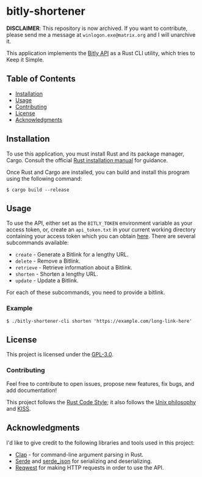 # bitly-shortener

**DISCLAIMER**: This repository is now archived. If you want to contribute,
please send me a message at `winlogon.exe@matrix.org` and I will unarchive it.

This application implements the [Bitly API](https://dev.bitly.com/) as a Rust
CLI utility, which tries to Keep it Simple.

## Table of Contents

  - [Installation](#installation)
  - [Usage](#usage)
  - [Contributing](#contributing)
  - [License](#license)
  - [Acknowledgments](#acknowledgments)

## Installation

To use this application, you must install Rust and its package manager, Cargo.
Consult the official [Rust installation
manual](https://www.rust-lang.org/tools/install) for guidance.

Once Rust and Cargo are installed, you can build and install this program using
the following command:

``` console
$ cargo build --release
```

## Usage

To use the API, either set as the `BITLY_TOKEN` environment variable as your
access token, or, create an `api_token.txt` in your current working directory
containing your access token which you can obtain
[here](https://app.bitly.com/settings/api/). There are several subcommands
available:

  - `create` - Generate a Bitlink for a lengthy URL.
  - `delete` - Remove a Bitlink.
  - `retrieve` - Retrieve information about a Bitlink.
  - `shorten` - Shorten a lengthy URL.
  - `update` - Update a Bitlink.

For each of these subcommands, you need to provide a bitlink.

### Example

``` console
$ ./bitly-shortener-cli shorten 'https://example.com/long-link-here'
```

## License

This project is licensed under the [GPL-3.0](LICENSE.md).

### Contributing

Feel free to contribute to open issues, propose new features, fix bugs, and add
documentation!

This project follows the [Rust Code
Style](https://doc.rust-lang.org/style-guide/index.html); it also follows the
[Unix philosophy](https://en.wikipedia.org/wiki/Unix_philosophy) and
[KISS](https://en.wikipedia.org/wiki/KISS_principle).

## Acknowledgments

I'd like to give credit to the following libraries and tools used in this
project:

  - [Clap](https://crates.io/crates/clap) - for command-line argument parsing in
    Rust.
  - [Serde](https://crates.io/crates/serde) and
    [serde\_json](https://crates.io/crates/serde_json) for serializing and
    deserializing.
  - [Reqwest](https://crates.io/crates/reqwest) for making HTTP requests in
    order to use the API.
